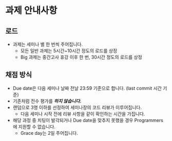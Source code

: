 # 과제 안내사항

## 로드

- 과제는 세미나 별 한 번씩 주어집니다.
  - 모든 일반 과제는 5시간~10시간 정도의 로드를 상정
  - Big 과제는 중간고사 휴강 이후 한 번, 30시간 정도의 로드를 상정


## 채점 방식

- Due date은 다음 세미나 날짜 전날 23:59 기준으로 합니다. (last commit 시간 기준)
- 기존처럼 전수 평가를 ***하지 않습니다.***
- 랜덤으로 3명 이하를 선정하여 세미나장의 코드 리뷰가 이루어집니다.
  - 다음 세미나 시작 전에 리뷰 사항을 같이 확인하는 시간을 가집니다.
- 해당 과정 중 치팅이 발각되거나 Due date을 맞추지 못했을 경우 Programmers에 지원할 수 없습니다.
  - Grace day는 2일 주어집니다.
